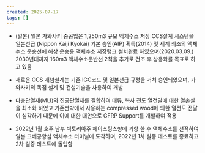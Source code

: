 ```yaml
---
created: 2025-07-17
tags: []
---
```

- (일본) 일본 가와사키 중공업은 1,250m3 규모 액체수소 저장 CCS설계 시스템을 일본선급 (Nippon Kaiji Kyokai) 기본 승인(AIP) 획득(2014) 및 세계 최초의 액체수소 운송선에 해상 운송용 액체수소 저장탱크 설치완료 하였으며(2020.03.09.) 2030년대까지 160m3 액체수소운반선 2척을 추가로 건조 후 상용화를 목표로 하고 있음

- 새로운 CCS 개념설계는 기존 IGC코드 및 일본선급 규정을 거처 승인되었으며, 가와사키의 독점 설계 및 건설기술을 사용하여 개발

- 다층단열재(MLI)와 진공단열재를 결합하여 대류, 복사 전도 열전달에 대한 열손실을 최소화 하였고 기존선박에서 사용하는 compressed wood에 의한 열전도 전달이 심각하기 때문에 이에 대한 대안으로 GFRP Support를 개발하여 적용

- 2022년 1월 호주 남부 빅토리아주 헤이스팅스항에 기항 한 후 액체수소를 선적하여 일본 고베공항섬 액체수소 터미널에 도착하며, 2022년 1차 실증 테스트를 종료하고 2차 실증 테스트에 돌입함

